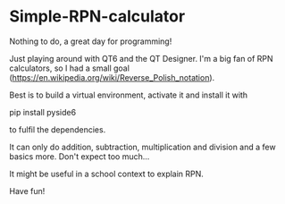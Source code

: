 # Simple-RPN-calculator
Nothing to do, a great day for programming!

Just playing around with QT6 and the QT Designer. I'm a big fan of RPN calculators, so I had a small goal (https://en.wikipedia.org/wiki/Reverse_Polish_notation).

Best is to build a virtual environment, activate it and install it with 

pip install pyside6

to fulfil the dependencies.

It can only do addition, subtraction, multiplication and division and a few basics more. Don't expect too much...

It might be useful in a school context to explain RPN.

Have fun!
